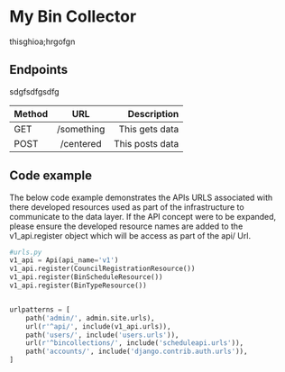 # My Bin Collector

thisghioa;hrgofgn

## Endpoints

sdgfsdfgsdfg

| Method        | URL           | Description  |
| ------------- |:-------------:| -----:|
| GET      | /something     | This gets data |
| POST     | /centered      | This posts data |


## Code example


The below code example demonstrates the APIs URLS associated with there developed resources used as part of the
infrastructure to communicate to the data layer. If the API concept were to be expanded, please ensure the developed
resource names are added to the v1_api.register object which will be access as part of the api/ Url.


```python
#urls.py
v1_api = Api(api_name='v1')
v1_api.register(CouncilRegistrationResource())
v1_api.register(BinScheduleResource())
v1_api.register(BinTypeResource())


urlpatterns = [
    path('admin/', admin.site.urls),
    url(r'^api/', include(v1_api.urls)),
    path('users/', include('users.urls')),
    url(r'^bincollections/', include('scheduleapi.urls')),
    path('accounts/', include('django.contrib.auth.urls')),
]
```